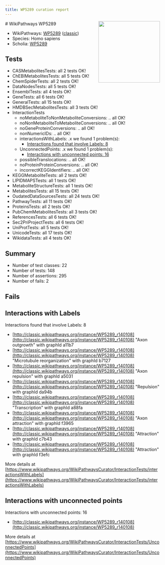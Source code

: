 ```yaml
---
title: WP5289 curation report
---
```


<img style="float: right; width: 200px" src="https://upload.wikimedia.org/wikipedia/commons/thumb/8/83/Wplogo_with_text_500.png/640px-Wplogo_with_text_500.png" />
# WikiPathways WP5289

* WikiPathways: [WP5289](https://wikipathways.org/pathways/WP5289) ([classic](https://classic.wikipathways.org/instance/WP5289))
* Species: Homo sapiens
* Scholia: [WP5289](https://scholia.toolforge.org/wikipathways/WP5289)
## Tests
* CASMetabolitesTests: all 2 tests OK!
* ChEBIMetabolitesTests: all 5 tests OK!
* ChemSpiderTests: all 2 tests OK!
* DataNodesTests: all 5 tests OK!
* EnsemblTests: all 4 tests OK!
* GeneTests: all 6 tests OK!
* GeneralTests: all 15 tests OK!
* HMDBSecMetabolitesTests: all 3 tests OK!
* InteractionTests
    * noMetaboliteToNonMetaboliteConversions: .. all OK!
    * noNonMetaboliteToMetaboliteConversions: .. all OK!
    * noGeneProteinConversions: .. all OK!
    * nonNumericIDs: .. all OK!
    * interactionsWithLabels: .x we found 1 problem(s):
        * [Interactions found that involve Labels: 8](#630d267f)
    * UnconnectedPoints: .x we found 1 problem(s):
        * [Interactions with unconnected points: 16](#7f1d407d)
    * possibleTranslocations: .. all OK!
    * noProteinProteinConversions: .. all OK!
    * incorrectKEGGIdentifiers: .. all OK!
* KEGGMetaboliteTests: all 2 tests OK!
* LIPIDMAPSTests: all 1 tests OK!
* MetaboliteStructureTests: all 1 tests OK!
* MetabolitesTests: all 15 tests OK!
* OudatedDataSourcesTests: all 24 tests OK!
* PathwayTests: all 11 tests OK!
* ProteinsTests: all 2 tests OK!
* PubChemMetabolitesTests: all 3 tests OK!
* ReferencesTests: all 6 tests OK!
* Sec2PriProjectTests: all 6 tests OK!
* UniProtTests: all 5 tests OK!
* UnicodeTests: all 17 tests OK!
* WikidataTests: all 4 tests OK!


## Summary

* Number of test classes: 22
* Number of tests: 148
* Number of assertions: 295
* Number of fails: 2

## Fails

<a name="630d267f" />

## Interactions with Labels

Interactions found that involve Labels: 8

* [http://classic.wikipathways.org/instance/WP5289_r140108](http://classic.wikipathways.org/instance/WP5289_r140108) "Axon outgrowth" with graphId a11b7
* [http://classic.wikipathways.org/instance/WP5289_r140108](http://classic.wikipathways.org/instance/WP5289_r140108) "Microtubule
reorganization" with graphId b7127
* [http://classic.wikipathways.org/instance/WP5289_r140108](http://classic.wikipathways.org/instance/WP5289_r140108) "Axon repulsion" with graphId a5031
* [http://classic.wikipathways.org/instance/WP5289_r140108](http://classic.wikipathways.org/instance/WP5289_r140108) "Repulsion" with graphId da94b
* [http://classic.wikipathways.org/instance/WP5289_r140108](http://classic.wikipathways.org/instance/WP5289_r140108) "Transcription" with graphId a88fa
* [http://classic.wikipathways.org/instance/WP5289_r140108](http://classic.wikipathways.org/instance/WP5289_r140108) "Axon attraction" with graphId f3965
* [http://classic.wikipathways.org/instance/WP5289_r140108](http://classic.wikipathways.org/instance/WP5289_r140108) "Attraction" with graphId c7b43
* [http://classic.wikipathways.org/instance/WP5289_r140108](http://classic.wikipathways.org/instance/WP5289_r140108) "Attraction" with graphId f3efc


More details at [https://www.wikipathways.org/WikiPathwaysCurator/InteractionTests/interactionsWithLabels](https://www.wikipathways.org/WikiPathwaysCurator/InteractionTests/interactionsWithLabels)

<a name="7f1d407d" />

## Interactions with unconnected points

Interactions with unconnected points: 16

* [http://classic.wikipathways.org/instance/WP5289_r140108](http://classic.wikipathways.org/instance/WP5289_r140108)


More details at [https://www.wikipathways.org/WikiPathwaysCurator/InteractionTests/UnconnectedPoints](https://www.wikipathways.org/WikiPathwaysCurator/InteractionTests/UnconnectedPoints)


